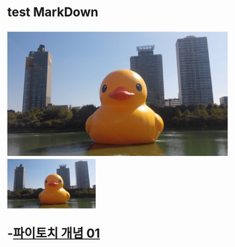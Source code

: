 <H1> test MarkDown

![RubberDuck](/main.jpg)
<img src="/main.jpg" width="40%" height="30%" title="px(픽셀) 크기 설정" alt="RubberDuck"></img>

-[파이토치 개념 01](py_tensor/Pytorch/pytorch_learn00.ipynb, "pytorch_learn00 link")
